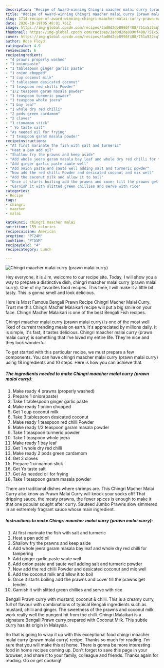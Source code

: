 ```yaml
---
description: "Recipe of Award-winning Chingri maacher malai curry (prawn malai curry)"
title: "Recipe of Award-winning Chingri maacher malai curry (prawn malai curry)"
slug: 1714-recipe-of-award-winning-chingri-maacher-malai-curry-prawn-malai-curry
date: 2020-10-19T05:48:01.761Z
image: https://img-global.cpcdn.com/recipes/3ad0d2de8990f488/751x532cq70/chingri-maacher-malai-curry-prawn-malai-curry-recipe-main-photo.jpg
thumbnail: https://img-global.cpcdn.com/recipes/3ad0d2de8990f488/751x532cq70/chingri-maacher-malai-curry-prawn-malai-curry-recipe-main-photo.jpg
cover: https://img-global.cpcdn.com/recipes/3ad0d2de8990f488/751x532cq70/chingri-maacher-malai-curry-prawn-malai-curry-recipe-main-photo.jpg
author: Rose Floyd
ratingvalue: 4.9
reviewcount: 6
recipeingredient:
- "4 prawns properly washed"
- "1 onionpaste"
- "1 tablespoon ginger garlic paste"
- "1 onion chopped"
- "1 cup coconut milk"
- "3 tablespoon desicated coconut"
- "1 teaspoon red chilli Powder"
- "1/2 teaspoon garam masala powder"
- "1 teaspoon turmeric powder"
- "1 teaspoon whole jeera"
- "1 bay leaf"
- "1 whole dry red chilli"
- "2 pods green cardamom"
- "2 cloves"
- "1 cinnamon stick"
- " Yo taste salt"
- "As needed oil for frying"
- "1 teaspoon garam masala powder"
recipeinstructions:
- "At first marinate the fish with salt and turmeric"
- "Heat a pan add oil"
- "Shallow fry the prawns and keep aside"
- "Add whole jeera garam masala bay leaf and whole dry red chilli for tampering"
- "Add ginger garlic paste saute well"
- "Add onion paste and saute well adding salt and turmeric powder"
- "Now add the red chilli Powder and desicated coconut and mix well"
- "Add the coconut milk and allow it to boil"
- "Once it starts boiling add the prawns and cover till the prawns get tender."
- "Garnish it with slitted green chillies and serve with rice"
categories:
- Recipe
tags:
- chingri
- maacher
- malai

katakunci: chingri maacher malai 
nutrition: 159 calories
recipecuisine: American
preptime: "PT24M"
cooktime: "PT55M"
recipeyield: "4"
recipecategory: Lunch

---
```



![Chingri maacher malai curry (prawn malai curry)](https://img-global.cpcdn.com/recipes/3ad0d2de8990f488/751x532cq70/chingri-maacher-malai-curry-prawn-malai-curry-recipe-main-photo.jpg)

Hey everyone, it is Jim, welcome to our recipe site. Today, I will show you a way to prepare a distinctive dish, chingri maacher malai curry (prawn malai curry). One of my favorites food recipes. This time, I will make it a little bit tasty. This is gonna smell and look delicious.

Here is Most Famous Bengali Prawn Recipe Chingri Macher Malai Curry. Trust me this Chingri Macher Malaikari recipe will put a big smile on your face. Chingri Macher Malaikari is one of the best Bengali Fish recipes.

Chingri maacher malai curry (prawn malai curry) is one of the most well liked of current trending meals on earth. It's appreciated by millions daily. It is simple, it's fast, it tastes delicious. Chingri maacher malai curry (prawn malai curry) is something that I've loved my entire life. They're nice and they look wonderful.


To get started with this particular recipe, we must prepare a few components. You can have chingri maacher malai curry (prawn malai curry) using 18 ingredients and 10 steps. Here is how you can achieve that.

<!--inarticleads1-->

##### The ingredients needed to make Chingri maacher malai curry (prawn malai curry):

1. Make ready 4 prawns (properly washed)
1. Prepare 1 onion(paste)
1. Take 1 tablespoon ginger garlic paste
1. Make ready 1 onion chopped
1. Get 1 cup coconut milk
1. Take 3 tablespoon desicated coconut
1. Make ready 1 teaspoon red chilli Powder
1. Make ready 1/2 teaspoon garam masala powder
1. Take 1 teaspoon turmeric powder
1. Take 1 teaspoon whole jeera
1. Make ready 1 bay leaf
1. Get 1 whole dry red chilli
1. Make ready 2 pods green cardamom
1. Get 2 cloves
1. Prepare 1 cinnamon stick
1. Get  Yo taste salt
1. Get As needed oil for frying
1. Take 1 teaspoon garam masala powder


There are traditional dishes where shrimps are. This Chingri Macher Malai Curry also know as Prawn Malai Curry will knock your socks off! That dripping sauce, the meaty prawns, the fewer spices is enough to make it that one popular sought after curry. Sauteed Jumbo Prawns slow simmered in an extremely fragrant sauce whose main ingredient. 

<!--inarticleads2-->

##### Instructions to make Chingri maacher malai curry (prawn malai curry):

1. At first marinate the fish with salt and turmeric
1. Heat a pan add oil
1. Shallow fry the prawns and keep aside
1. Add whole jeera garam masala bay leaf and whole dry red chilli for tampering
1. Add ginger garlic paste saute well
1. Add onion paste and saute well adding salt and turmeric powder
1. Now add the red chilli Powder and desicated coconut and mix well
1. Add the coconut milk and allow it to boil
1. Once it starts boiling add the prawns and cover till the prawns get tender.
1. Garnish it with slitted green chillies and serve with rice


Bengali Prawn curry with mustard, coconut &amp; chilli. This is a creamy curry, full of flavour with combinations of typical Bengali ingredients such as mustard, chilli and ginger. The sweetness of the prawns and coconut milk work really well the pungent hit from the chilli. Chingri Malaikari is a signature Bengali Prawn curry prepared with Coconut Milk. This subtle curry has its origin in Malaysia. 

So that is going to wrap it up with this exceptional food chingri maacher malai curry (prawn malai curry) recipe. Thanks so much for reading. I'm sure that you will make this at home. There is gonna be more interesting food in home recipes coming up. Don't forget to save this page in your browser, and share it to your family, colleague and friends. Thanks again for reading. Go on get cooking!
